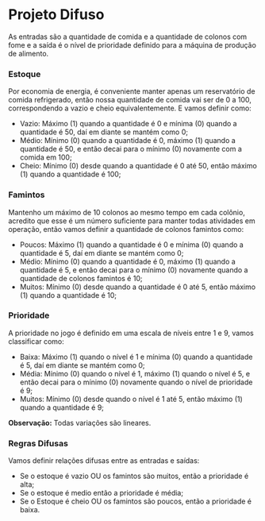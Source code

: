 # Projeto Difuso

As entradas são a quantidade de comida e a quantidade de colonos com fome e a saída é o nível de prioridade definido para a máquina de produção de alimento.

### Estoque
Por economia de energia, é conveniente manter apenas um reservatório de comida refrigerado, então nossa quantidade de comida vai ser de 0 a 100, correspondendo a vazio e cheio equivalentemente. E vamos definir como:
- Vazio: Máximo (1) quando a quantidade é 0 e mínima (0) quando a quantidade é 50, daí em diante se mantém como 0;
- Médio: Mínimo (0) quando a quantidade é 0, máximo (1) quando a quantidade é 50, e então decai para o mínimo (0) novamente com a comida em 100;
- Cheio: Mínimo (0) desde quando a quantidade é 0 até 50, então máximo (1) quando a quantidade é 100;

### Famintos
Mantenho um máximo de 10 colonos ao mesmo tempo em cada colônio, acredito que esse é um número suficiente para manter todas atividades em operação, então vamos definir a quantidade de colonos famintos como:
- Poucos: Máximo (1) quando a quantidade é 0 e mínima (0) quando a quantidade é 5, daí em diante se mantém como 0;
- Médio: Mínimo (0) quando a quantidade é 0, máximo (1) quando a quantidade é 5, e então decai para o mínimo (0) novamente quando a quantidade de colonos famintos é 10;
- Muitos: Mínimo (0) desde quando a quantidade é 0 até 5, então máximo (1) quando a quantidade é 10;

### Prioridade
A prioridade no jogo é definido em uma escala de níveis entre 1 e 9, vamos classificar como:
- Baixa: Máximo (1) quando o nível é 1 e mínima (0) quando a quantidade é 5, daí em diante se mantém como 0;
- Média: Mínimo (0) quando o nível é 1, máximo (1) quando o nível é 5, e então decai para o mínimo (0) novamente quando o nível de prioridade é 9;
- Muitos: Mínimo (0) desde quando o nível é 1 até 5, então máximo (1) quando a quantidade é 9;

<b> Observação:</b> Todas variações são lineares.
  
  ### Regras Difusas
  Vamos definir relações difusas entre as entradas e saídas:
  - Se o estoque é vazio OU os famintos são muitos, então a prioridade é alta;
  - Se o estoque é medio então a prioridade é média;
  - Se o Estoque é cheio OU os famintos são poucos, então a prioridade é baixa.
